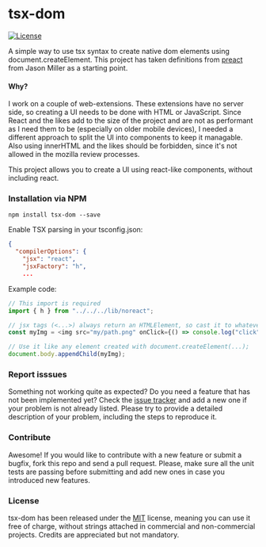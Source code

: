 # tsx-dom

[![License](https://img.shields.io/badge/License-MIT-blue.svg)](https://github.com/Lusito/tsx-dom/blob/master/LICENSE)

A simple way to use tsx syntax to create native dom elements using document.createElement.
This project has taken definitions from [preact](https://github.com/developit/preact) from Jason Miller as a starting point.

#### Why?

I work on a couple of web-extensions. These extensions have no server side, so creating a UI needs to be done with HTML or JavaScript. Since React and the likes add to the size of the project and are not as performant as I need them to be (especially on older mobile devices), I needed a different approach to split the UI into components to keep it managable.
Also using innerHTML and the likes should be forbidden, since it's not allowed in the mozilla review processes.

This project allows you to create a UI using react-like components, without including react.

### Installation via NPM

```npm install tsx-dom --save```

Enable TSX parsing in your tsconfig.json:

```json
{
  "compilerOptions": {
    "jsx": "react",
    "jsxFactory": "h",
    ...
```

Example code:
```TypeScript
// This import is required
import { h } from "../../../lib/noreact";

// jsx tags (<...>) always return an HTMLElement, so cast it to whatever type you need
const myImg = <img src="my/path.png" onClick={() => console.log("click")} /> as HTMLImageElement;

// Use it like any element created with document.createElement(...);
document.body.appendChild(myImg);
```


### Report isssues

Something not working quite as expected? Do you need a feature that has not been implemented yet? Check the [issue tracker](https://github.com/Lusito/tsx-dom/issues) and add a new one if your problem is not already listed. Please try to provide a detailed description of your problem, including the steps to reproduce it.

### Contribute

Awesome! If you would like to contribute with a new feature or submit a bugfix, fork this repo and send a pull request. Please, make sure all the unit tests are passing before submitting and add new ones in case you introduced new features.

### License

tsx-dom has been released under the [MIT](https://github.com/Lusito/tsx-dom/blob/master/LICENSE) license, meaning you
can use it free of charge, without strings attached in commercial and non-commercial projects. Credits are appreciated but not mandatory.
